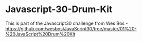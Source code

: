 # Javascript-30-Drum-Kit

This is part of the Javascript30 challenge from Wes Bos - https://github.com/wesbos/JavaScript30/tree/master/01%20-%20JavaScript%20Drum%20Kit
